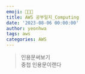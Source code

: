 ```yaml
---
emoji: 👩🏻‍💻
title: AWS 공부일지_Computing
date: '2023-08-06 00:00:00'
author: yeonhwa
tags: aws
categories: AWS
---
```




> 인용문써보기 <br>중첩 인용문이랜다